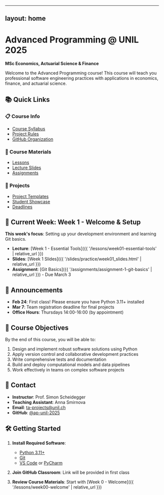 
---
layout: home
---

# Advanced Programming @ UNIL 2025
**MSc Economics, Actuarial Science & Finance**

Welcome to the Advanced Programming course! This course will teach you professional software engineering practices with applications in economics, finance, and actuarial science.

## 📚 Quick Links

<div class="quick-links">
  <div class="link-card">
    <h3>📋 Course Info</h3>
    <ul>
      <li><a href="{{ '/syllabus' | relative_url }}">Course Syllabus</a></li>
      <li><a href="{{ '/PROJECT_RULES' | relative_url }}">Project Rules</a></li>
      <li><a href="https://github.com/ap-unil-2025">GitHub Organization</a></li>
    </ul>
  </div>
  
  <div class="link-card">
    <h3>📖 Course Materials</h3>
    <ul>
      <li><a href="{{ '/lessons' | relative_url }}">Lessons</a></li>
      <li><a href="{{ '/slides' | relative_url }}">Lecture Slides</a></li>
      <li><a href="{{ '/assignments' | relative_url }}">Assignments</a></li>
    </ul>
  </div>
  
  <div class="link-card">
    <h3>🚀 Projects</h3>
    <ul>
      <li><a href="{{ '/projects' | relative_url }}">Project Templates</a></li>
      <li><a href="{{ '/showcase' | relative_url }}">Student Showcase</a></li>
      <li><a href="{{ '/PROJECT_RULES#5-milestones--calendar' | relative_url }}">Deadlines</a></li>
    </ul>
  </div>
</div>

## 📅 Current Week: Week 1 - Welcome & Setup

**This week's focus**: Setting up your development environment and learning Git basics.

- **Lecture**: [Week 1 - Essential Tools]({{ '/lessons/week01-essential-tools' | relative_url }})
- **Slides**: [Week 1 Slides]({{ '/slides/practice/week01_slides.html' | relative_url }})
- **Assignment**: [Git Basics]({{ '/assignments/assignment-1-git-basics' | relative_url }}) - Due March 3

## 📢 Announcements

- **Feb 24**: First class! Please ensure you have Python 3.11+ installed
- **Mar 7**: Team registration deadline for final projects
- **Office Hours**: Thursdays 14:00-16:00 (by appointment)

## 🎯 Course Objectives

By the end of this course, you will be able to:
1. Design and implement robust software solutions using Python
2. Apply version control and collaborative development practices
3. Write comprehensive tests and documentation
4. Build and deploy computational models and data pipelines
5. Work effectively in teams on complex software projects

## 👥 Contact

- **Instructor**: Prof. Simon Scheidegger
- **Teaching Assistant**: Anna Smirnova
- **Email**: ta-projects@unil.ch
- **GitHub**: [@ap-unil-2025](https://github.com/ap-unil-2025)

## 🛠️ Getting Started

1. **Install Required Software**:
   - [Python 3.11+](https://www.python.org/downloads/)
   - [Git](https://git-scm.com/downloads)
   - [VS Code](https://code.visualstudio.com/) or [PyCharm](https://www.jetbrains.com/pycharm/)

2. **Join GitHub Classroom**: Link will be provided in first class

3. **Review Course Materials**: Start with [Week 0 - Welcome]({{ '/lessons/week00-welcome' | relative_url }})
